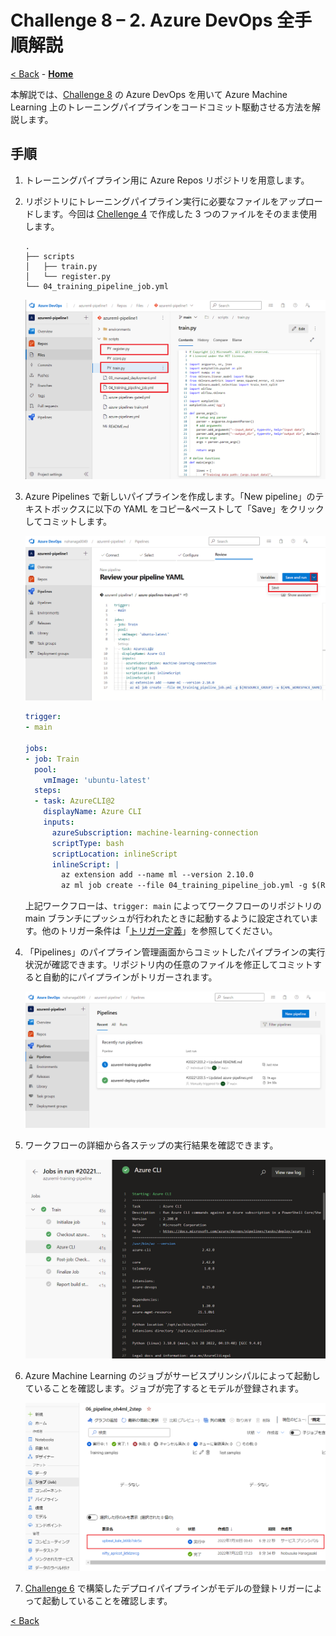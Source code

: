 # Challenge 8 – 2. Azure DevOps 全手順解説
[< Back](../Challenge-08.md) - **[Home](../README.md)** 

本解説では、[Challenge 8](../Challenge-08.md) の Azure DevOps を用いて Azure Machine Learning 上のトレーニングパイプラインをコードコミット駆動させる方法を解説します。

## 手順

1. トレーニングパイプライン用に Azure Repos リポジトリを用意します。

1. リポジトリにトレーニングパイプライン実行に必要なファイルをアップロードします。今回は [Chellenge 4](../Challenge-04.md) で作成した 3 つのファイルをそのまま使用します。

    ```
    .
    ├── scripts
    │   ├── train.py
    │   └── register.py
    └── 04_training_pipeline_job.yml
    ```

    <img src="./images/08_02_001.png">

1. Azure Pipelines で新しいパイプラインを作成します。「New pipeline」のテキストボックスに以下の YAML をコピー&ペーストして「Save」をクリックしてコミットします。

    <img src="./images/08_02_002.png">


    ```yml
    trigger:
    - main

    jobs:
    - job: Train
      pool:
        vmImage: 'ubuntu-latest'
      steps:
      - task: AzureCLI@2
        displayName: Azure CLI
        inputs:
          azureSubscription: machine-learning-connection
          scriptType: bash
          scriptLocation: inlineScript
          inlineScript: |
            az extension add --name ml --version 2.10.0
            az ml job create --file 04_training_pipeline_job.yml -g $(RESOURCE_GROUP) -w $(AML_WORKSPACE_NAME)
    ```

    上記ワークフローは、`trigger: main` によってワークフローのリポジトリの main ブランチにプッシュが行われたときに起動するように設定されています。他のトリガー条件は「[トリガー定義](https://learn.microsoft.com/azure/devops/pipelines/yaml-schema/trigger?view=azure-pipelines)」を参照してください。

1. 「Pipelines」のパイプライン管理画面からコミットしたパイプラインの実行状況が確認できます。リポジトリ内の任意のファイルを修正してコミットすると自動的にパイプラインがトリガーされます。

    <img src="./images/08_02_003.png">

1. ワークフローの詳細から各ステップの実行結果を確認できます。

    <img src="./images/08_02_004.png">

1. Azure Machine Learning のジョブがサービスプリンシパルによって起動していることを確認します。ジョブが完了するとモデルが登録されます。

    <img src="./images/08_01_004.png">

1. [Challenge 6](../Challenge-06.md) で構築したデプロイパイプラインがモデルの登録トリガーによって起動していることを確認します。


[< Back](../Challenge-08.md)